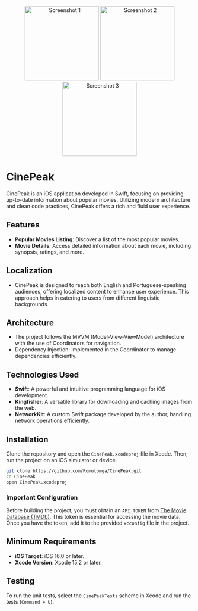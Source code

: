 <div align="center">
  <img src="https://github.com/Romulomga/CinePeak/assets/23625196/e3f9d0f0-1009-4054-8b79-423ee6d5fed9" alt="Screenshot 1" width="200" />
  <img src="https://github.com/Romulomga/CinePeak/assets/23625196/a9f32a3f-e5a0-408f-9645-48de17573852" alt="Screenshot 2" width="200" />
  <img src="https://github.com/Romulomga/CinePeak/assets/23625196/cafaba99-5764-40b4-8820-3a9fd88cc34d" alt="Screenshot 3" width="200" />
</div>

# CinePeak

CinePeak is an iOS application developed in Swift, focusing on providing up-to-date information about popular movies. Utilizing modern architecture and clean code practices, CinePeak offers a rich and fluid user experience.

## Features

- **Popular Movies Listing**: Discover a list of the most popular movies.
- **Movie Details**: Access detailed information about each movie, including synopsis, ratings, and more.

## Localization

- CinePeak is designed to reach both English and Portuguese-speaking audiences, offering localized content to enhance user experience. This approach helps in catering to users from different linguistic backgrounds.

## Architecture

- The project follows the MVVM (Model-View-ViewModel) architecture with the use of Coordinators for navigation.
- Dependency Injection: Implemented in the Coordinator to manage dependencies efficiently.

## Technologies Used

- **Swift**: A powerful and intuitive programming language for iOS development.
- **Kingfisher**: A versatile library for downloading and caching images from the web.
- **NetworkKit**: A custom Swift package developed by the author, handling network operations efficiently.

## Installation

Clone the repository and open the `CinePeak.xcodeproj` file in Xcode. Then, run the project on an iOS simulator or device.

```bash
git clone https://github.com/Romulomga/CinePeak.git
cd CinePeak
open CinePeak.xcodeproj
```

### Important Configuration

Before building the project, you must obtain an `API_TOKEN` from [The Movie Database (TMDb)](https://www.themoviedb.org). This token is essential for accessing the movie data. Once you have the token, add it to the provided `xcconfig` file in the project.

## Minimum Requirements

- **iOS Target**: iOS 16.0 or later.
- **Xcode Version**: Xcode 15.2 or later.

## Testing

To run the unit tests, select the `CinePeakTests` scheme in Xcode and run the tests (`Command + U`).
